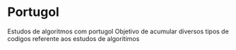 # Portugol
Estudos de algoritmos com portugol
Objetivo de acumular diversos tipos de codigos referente aos estudos de algoritimos
